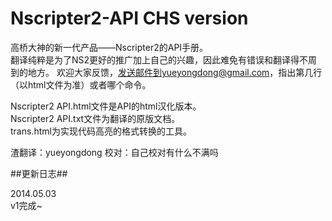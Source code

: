 Nscripter2-API CHS version
==============

高桥大神的新一代产品——Nscripter2的API手册。    
翻译纯粹是为了NS2更好的推广加上自己的兴趣，因此难免有错误和翻译得不周到的地方。    欢迎大家反馈，发送邮件到yueyongdong@gmail.com，指出第几行（以html文件为准）或者哪个命令。

Nscripter2 API.html文件是API的html汉化版本。   
Nscripter2 API.txt文件为翻译的原版文档。   
trans.html为实现代码高亮的格式转换的工具。

渣翻译：yueyongdong 校对：自己校对有什么不满吗

##更新日志##

2014.05.03    
v1完成~
